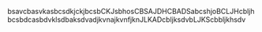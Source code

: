 bsavcbasvkasbcsdkjckjbcsbCKJsbhosCBSAJDHCBADSabcshjoBCLJHcbljhbcsbdcasbdvklsdbaksdvadjkvnajkvnfjknJLKADcbljksdvbLJKScbbljkhsdv
